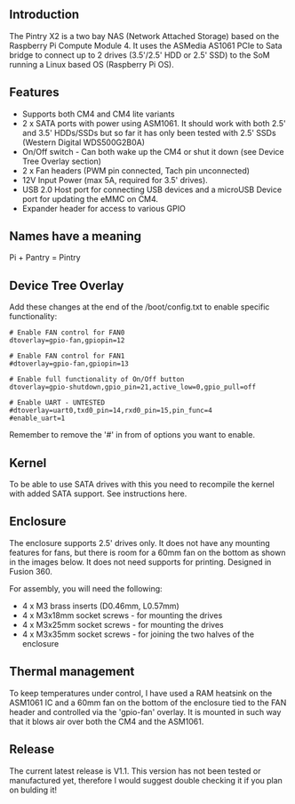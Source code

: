 ## Introduction
The Pintry X2 is a two bay NAS (Network Attached Storage) based on the Raspberry Pi Compute Module 4. It uses the ASMedia AS1061 PCIe to Sata bridge to connect up to 2 drives (3.5'/2.5' HDD or 2.5' SSD) to the SoM running a Linux based OS (Raspberry Pi OS).

## Features
* Supports both CM4 and CM4 lite variants
* 2 x SATA ports with power using ASM1061. It should work with both 2.5' and 3.5' HDDs/SSDs but so far it has only been tested with 2.5' SSDs (Western Digital WDS500G2B0A)
* On/Off switch - Can both wake up the CM4 or shut it down (see Device Tree Overlay section) 
* 2 x Fan headers (PWM pin connected, Tach pin unconnected)
* 12V Input Power (max 5A, required for 3.5' drives). 
* USB 2.0 Host port for connecting USB devices and a microUSB Device port for updating the eMMC on CM4. 
* Expander header for access to various GPIO

## Names have a meaning
Pi + Pantry = Pintry

## Device Tree Overlay
Add these changes at the end of the /boot/config.txt to enable specific functionality:
```
# Enable FAN control for FAN0
dtoverlay=gpio-fan,gpiopin=12

# Enable FAN control for FAN1
#dtoverlay=gpio-fan,gpiopin=13

# Enable full functionality of On/Off button
dtoverlay=gpio-shutdown,gpio_pin=21,active_low=0,gpio_pull=off

# Enable UART - UNTESTED
#dtoverlay=uart0,txd0_pin=14,rxd0_pin=15,pin_func=4
#enable_uart=1  
```
Remember to remove the '#' in from of options you want to enable. 

## Kernel
To be able to use SATA drives with this you need to recompile the kernel with added SATA support. See instructions here. 

## Enclosure
The enclosure supports 2.5' drives only. It does not have any mounting features for fans, but there is room for a 60mm fan on the bottom as shown in the images below. It does not need supports for printing. Designed in Fusion 360.

For assembly, you will need the following:
* 4 x M3 brass inserts (D0.46mm, L0.57mm)
* 4 x M3x18mm socket screws - for mounting the drives 
* 4 x M3x25mm socket screws - for mounting the drives
* 4 x M3x35mm socket screws - for joining the two halves of the enclosure

## Thermal management
To keep temperatures under control, I have used a RAM heatsink on the ASM1061 IC and a 60mm fan on the bottom of the enclosure tied to the FAN header and controlled via the 'gpio-fan' overlay. It is mounted in such way that it blows air over both the CM4 and the ASM1061.  

## Release
The current latest release is V1.1. This version has not been tested or manufactured yet, therefore I would suggest double checking it if you plan on bulding it!

